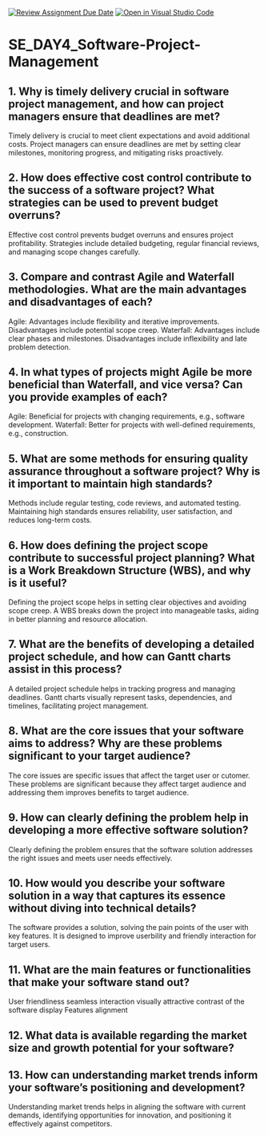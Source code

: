 [![Review Assignment Due Date](https://classroom.github.com/assets/deadline-readme-button-22041afd0340ce965d47ae6ef1cefeee28c7c493a6346c4f15d667ab976d596c.svg)](https://classroom.github.com/a/9pw6JKcu)
[![Open in Visual Studio Code](https://classroom.github.com/assets/open-in-vscode-2e0aaae1b6195c2367325f4f02e2d04e9abb55f0b24a779b69b11b9e10269abc.svg)](https://classroom.github.com/online_ide?assignment_repo_id=15679303&assignment_repo_type=AssignmentRepo)
# SE_DAY4_Software-Project-Management
## 1. Why is timely delivery crucial in software project management, and how can project managers ensure that deadlines are met?
Timely delivery is crucial to meet client expectations and avoid additional costs. Project managers can ensure deadlines are met by setting clear milestones, monitoring progress, and mitigating risks proactively.
## 2. How does effective cost control contribute to the success of a software project? What strategies can be used to prevent budget overruns?
Effective cost control prevents budget overruns and ensures project profitability. Strategies include detailed budgeting, regular financial reviews, and managing scope changes carefully.
## 3. Compare and contrast Agile and Waterfall methodologies. What are the main advantages and disadvantages of each?
Agile: Advantages include flexibility and iterative improvements. Disadvantages include potential scope creep. Waterfall: Advantages include clear phases and milestones. Disadvantages include inflexibility and late problem detection.
## 4. In what types of projects might Agile be more beneficial than Waterfall, and vice versa? Can you provide examples of each?
Agile: Beneficial for projects with changing requirements, e.g., software development. Waterfall: Better for projects with well-defined requirements, e.g., construction.
## 5. What are some methods for ensuring quality assurance throughout a software project? Why is it important to maintain high standards?
Methods include regular testing, code reviews, and automated testing. Maintaining high standards ensures reliability, user satisfaction, and reduces long-term costs.
## 6. How does defining the project scope contribute to successful project planning? What is a Work Breakdown Structure (WBS), and why is it useful?
Defining the project scope helps in setting clear objectives and avoiding scope creep. A WBS breaks down the project into manageable tasks, aiding in better planning and resource allocation.
## 7. What are the benefits of developing a detailed project schedule, and how can Gantt charts assist in this process?
A detailed project schedule helps in tracking progress and managing deadlines. Gantt charts visually represent tasks, dependencies, and timelines, facilitating project management.
## 8. What are the core issues that your software aims to address? Why are these problems significant to your target audience?
The core issues are specific issues that affect the target user or cutomer. These problems are significant because they affect target audience and addressing them improves benefits to target audience.
## 9. How can clearly defining the problem help in developing a more effective software solution?
Clearly defining the problem ensures that the software solution addresses the right issues and meets user needs effectively.
## 10. How would you describe your software solution in a way that captures its essence without diving into technical details?
The software provides a solution, solving the pain points of the user with key features. It is designed to improve userbility and friendly interaction for target users.
## 11. What are the main features or functionalities that make your software stand out?
User friendliness
seamless interaction
visually attractive
contrast of the software display
Features alignment
## 12. What data is available regarding the market size and growth potential for your software?
## 13. How can understanding market trends inform your software’s positioning and development?
Understanding market trends helps in aligning the software with current demands, identifying opportunities for innovation, and positioning it effectively against competitors.







